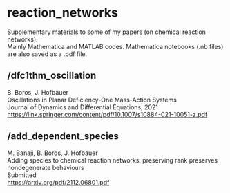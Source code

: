 # reaction_networks
Supplementary materials to some of my papers (on chemical reaction networks).  
Mainly Mathematica and MATLAB codes. Mathematica notebooks (.nb files) are also saved as a .pdf file.

## /dfc1thm_oscillation
B. Boros, J. Hofbauer  
Oscillations in Planar Deficiency-One Mass-Action Systems  
Journal of Dynamics and Differential Equations, 2021  
https://link.springer.com/content/pdf/10.1007/s10884-021-10051-z.pdf

## /add_dependent_species
M. Banaji, B. Boros, J. Hofbauer  
Adding species to chemical reaction networks: preserving rank preserves nondegenerate behaviours  
Submitted  
https://arxiv.org/pdf/2112.06801.pdf
